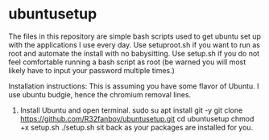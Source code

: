 # ubuntusetup
The files in this repository are simple bash scripts used to get ubuntu set up with the applications I use every day. Use setuproot.sh if you want to run as root and automate the install with no babysitting. Use setup.sh if you do not feel comfortable running a bash script as root (be warned you will most likely have to input your password multiple times.)

Installation instructions:
This is assuming you have some flavor of Ubuntu. I use ubuntu budgie, hence the chromium removal lines. 
1. Install Ubuntu and open terminal. 
sudo su
apt install git -y
git clone https://github.com/R32fanboy/ubuntusetup.git
cd ubuntusetup
chmod +x setup.sh
./setup.sh
sit back as your packages are installed for you.
